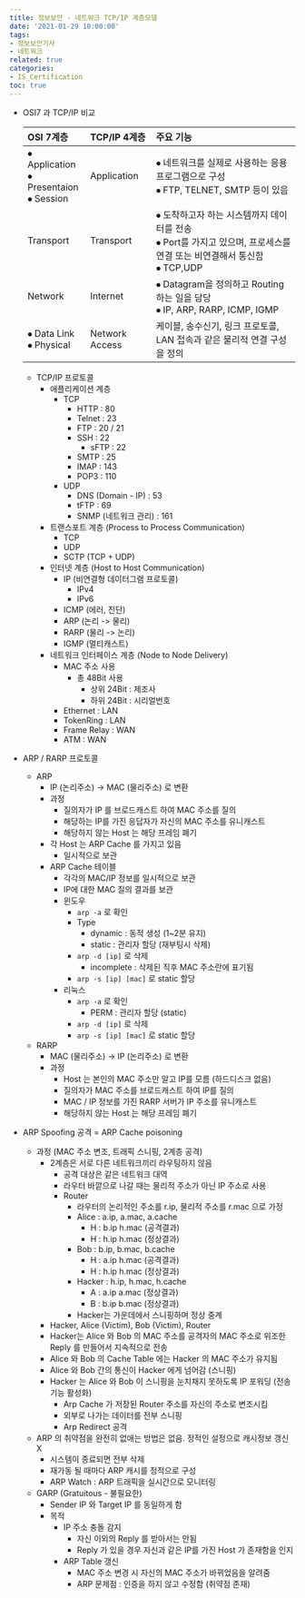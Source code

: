 ```yaml
---
title: 정보보안 - 네트워크 TCP/IP 계층모델
date: '2021-01-29 10:00:00'
tags:
- 정보보안기사
- 네트워크
related: true
categories:
- IS_Certification
toc: true
---
```


- OSI7 과 TCP/IP 비교

    |OSI 7계층|TCP/IP 4계층|주요 기능|
    |:---|:---|:---|
    |⦁ Application<br/>⦁ Presentaion<br/>⦁ Session|Application|⦁ 네트워크를 실제로 사용하는 응용 프로그램으로 구성<br/>⦁ FTP, TELNET, SMTP 등이 있음|
    |Transport|Transport|⦁ 도착하고자 하는 시스템까지 데이터를 전송<br/>⦁ Port를 가지고 있으며, 프로세스를 연결 또는 비연결해서 통신함<br/>⦁ TCP,UDP|
    |Network|Internet|⦁ Datagram을 정의하고 Routing하는 일을 담당<br/>⦁ IP, ARP, RARP, ICMP, IGMP|
    |⦁ Data Link<br/>⦁ Physical|Network Access|케이블, 송수신기, 링크 프로토콜, LAN 접속과 같은 물리적 연결 구성을 정의|

    + TCP/IP 프로토콜
        * 애플리케이션 계층
            - TCP
                + HTTP : 80
                + Telnet : 23
                + FTP : 20 / 21
                + SSH : 22
                    * sFTP : 22
                + SMTP : 25
                + IMAP : 143
                + POP3 : 110
            - UDP
                + DNS (Domain - IP) : 53
                + tFTP : 69
                + SNMP (네트워크 관리) : 161
        * 트랜스포트 계층 (Process to Process Communication)
            - TCP
            - UDP
            - SCTP (TCP + UDP)
        * 인터넷 계층 (Host to Host Communication)
            - IP (비연결형 데이터그램 프로토콜)
                + IPv4
                + IPv6
            - ICMP (에러, 진단)
            - ARP (논리 -> 물리)
            - RARP (물리 -> 논리)
            - IGMP (멀티캐스트)
        * 네트워크 인터페이스 계층 (Node to Node Delivery)
            - MAC 주소 사용
                + 총 48Bit 사용 
                    * 상위 24Bit : 제조사 
                    * 하위 24Bit : 시리얼번호
            - Ethernet : LAN
            - TokenRing : LAN
            - Frame Relay : WAN 
            - ATM : WAN

- ARP / RARP 프로토콜
    + ARP
        * IP (논리주소) -> MAC (물리주소) 로 변환
        * 과정
            - 질의자가 IP 를 브로드캐스트 하여 MAC 주소를 질의
            - 해당하는 IP를 가진 응답자가 자신의 MAC 주소를 유니캐스트
            - 해당하지 않는 Host 는 해당 프레임 폐기
        * 각 Host 는 ARP Cache 를 가지고 있음
            - 일시적으로 보관
        * ARP Cache 테이블
            - 각각의 MAC/IP 정보를 일시적으로 보관
            - IP에 대한 MAC 질의 결과를 보관
            - 윈도우
                + `arp -a` 로 확인
                + Type
                    * dynamic : 동적 생성 (1~2분 유지)
                    * static : 관리자 할당 (재부팅시 삭제)
                + `arp -d [ip]` 로 삭제
                    * incomplete : 삭제된 직후 MAC 주소란에 표기됨
                + `arp -s [ip] [mac]` 로 static 할당
            - 리눅스
                + `arp -a` 로 확인
                    * PERM : 관리자 할당 (static)
                + `arp -d [ip]` 로 삭제
                + `arp -s [ip] [mac]` 로 static 할당
    + RARP
        * MAC (물리주소) -> IP (논리주소) 로 변환
        * 과정
            - Host 는 본인의 MAC 주소만 알고 IP를 모름 (하드디스크 없음)
            - 질의자가 MAC 주소를 브로드캐스트 하여 IP를 질의
            - MAC / IP 정보를 가진 RARP 서버가 IP 주소를 유니캐스트
            - 해당하지 않는 Host 는 해당 프레임 폐기

- ARP Spoofing 공격 = ARP Cache poisoning
    + 과정 (MAC 주소 변조, 트래픽 스니핑, 2계층 공격)
        * 2계층은 서로 다른 네트워크끼리 라우팅하지 않음
            - 공격 대상은 같은 네트워크 대역
            - 라우터 바깥으로 나갈 때는 물리적 주소가 아닌 IP 주소로 사용
            - Router
                + 라우터의 논리적인 주소를 r.ip, 물리적 주소를 r.mac 으로 가정
                + Alice : a.ip, a.mac, a.cache
                    * H : b.ip h.mac (공격결과)
                    * H : h.ip h.mac (정상결과)
                + Bob : b.ip, b.mac, b.cache
                    * H : a.ip h.mac (공격결과)
                    * H : h.ip h.mac (정상결과)
                + Hacker : h.ip, h.mac, h.cache
                    * A : a.ip a.mac (정상결과)
                    * B : b.ip b.mac (정상결과)
                + Hacker는 가운데에서 스니핑하며 정상 중계
        * Hacker, Alice (Victim), Bob (Victim), Router
        * Hacker는 Alice 와 Bob 의 MAC 주소를 공격자의 MAC 주소로 위조한 Reply 를 만들어서 지속적으로 전송
        * Alice 와 Bob 의 Cache Table 에는 Hacker 의 MAC 주소가 유지됨
        * Alice 와 Bob 간의 통신이 Hacker 에게 넘어감 (스니핑)
        * Hacker 는 Alice 와 Bob 이 스니핑을 눈치채지 못하도록 IP 포워딩 (전송기능 활성화)
            - Arp Cache 가 저장된 Router 주소를 자신의 주소로 변조시킴
            - 외부로 나가는 데이터를 전부 스니핑
            - Arp Redirect 공격
    + ARP 의 취약점을 완전히 없애는 방법은 없음. 정적인 설정으로 캐시정보 갱신 X
        * 시스템이 종료되면 전부 삭제
        * 재가동 될 때마다 ARP 캐시를 정적으로 구성
        * ARP Watch : ARP 트래픽을 실시간으로 모니터링
    + GARP (Gratuitous - 불필요한)
        * Sender IP 와 Target IP 를 동일하게 함
        * 목적
            - IP 주소 충돌 감지
                + 자신 이외의 Reply 를 받아서는 안됨
                + Reply 가 있을 경우 자신과 같은 IP를 가진 Host 가 존재함을 인지
            - ARP Table 갱신
                + MAC 주소 변경 시 자신의 MAC 주소가 바뀌었음을 알려줌
                + ARP 문제점 : 인증을 하지 않고 수정함 (취약점 존재)